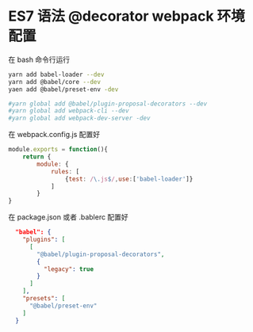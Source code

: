 # ES7 语法 @decorator webpack 环境配置

在 bash 命令行运行
```bash
yarn add babel-loader --dev
yarn add @babel/core --dev
yaen add @babel/preset-env -dev

#yarn global add @babel/plugin-proposal-decorators --dev
#yarn global add webpack-cli --dev
#yarn global add webpack-dev-server -dev
```

在 webpack.config.js 配置好

```js
module.exports = function(){
	return {
		module: {
			rules: [
				{test: /\.js$/,use:['babel-loader']}
			]
		}
}
```
 
在 package.json 或者 .bablerc 配置好

```json
  "babel": {
    "plugins": [
      [
        "@babel/plugin-proposal-decorators",
        {
          "legacy": true
        }
      ]
    ],
    "presets": [
      "@babel/preset-env"
    ]
  }
```